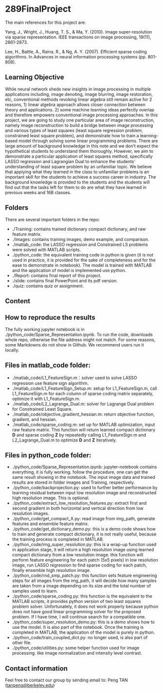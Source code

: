 # 289FinalProject
The main references for this project are:

Yang, J., Wright, J., Huang, T. S., & Ma, Y. (2010). Image super-resolution via sparse representation. IEEE transactions on image processing, 19(11), 2861-2873.

Lee, H., Battle, A., Raina, R., & Ng, A. Y. (2007). Efficient sparse coding algorithms. In Advances in neural information processing systems (pp. 801-808).

## Learning Objective

While neural network sheds new insights in image processing in multiple applications including, image denoting, image blurring, image restoration, etc, conventional methods revoking linear algebra still remain active for 2 reasons, 1) linear algebra approach allows closer connection between theory and applications. 2) some machine learning ideas perfectly overlap and therefore empowers conventional image processing approaches. In this project, we are going to study one particular area of image reconstruction, namely image reconstruction to build a bridge between image processing and various types of least squares (least square regression problem, constrained least square problem), and demonstrate how to train a learning-based model through solving some linear programming problems. There are large amount of background knowledge in this note and we don’t expect the hypothetical students to understand them thoroughly. However, we aim to demonstrate a particular application of least squares method, specifically LASSO regression and Lagrangian Dual to enhance the students’ understanding of least square problem by an unfamiliar topic. We believe that applying what they learned in the class to unfamiliar problems is an important skill for the students to achieve a success career in industry. The background knowledge is provided to the students and the students will find out that the tasks left for them to do are what they have learned in previous weeks and 16B classes.

## Folders
There are several important folders in the repo:
* ./Training: contains trained dictionary compact dictionary, and raw feature matrix.
* ./images: contains training images, demo example, and comparison.
* ./matlab_code: the LASSO regression and Constrained LS problems were solved with MATLAB scripts.
* ./python_code: the equivalent training code in python is given (it is not used in practice, it is provided for the sake of completeness and for the ease to demonstrate in notebook). The model is trained with MATLAB and the application of model is implemented use python.
* ./Report: contains final report of this project.
* ./slide: contains final PowerPoint and its pdf version.
* ./quiz: contains quiz or assignment.

## Content
## How to reproduce the results
The fully working jupyter notebook is in ./python_code/Sparse_Representation.ipynb. To run the code, downloads whole repo, otherwise the file address might not match. For some reasons, some Markdowns do not show in Github. We recommend users run it locally.


## Files in **matlab_code** folder:

* ./matlab_code/L1_FeatureSign.m：solver used to solve LASSO regression use feature sign algorithm.
* ./matlab_code/L1_FeatureSign_Setup.m: setup for L1_FeatureSign.m, call L1_FeatureSign.m for each column of sparse coding matrix separately, optimize it with L1_FeatureSign.m.
* ./matlab_code/L2_Lagrange_Dual.m: solver for Lagrange Dual problem for Constrained Least Square.
* ./matlab_code/objective_gradient_hessian.m: return objective function, gradient, and hessian.
* ./matlab_code/sparse_coding.m: set up for MATLAB optimization, input raw feature matrix. This function will return learned compact dictionary **D** and sparse coding **Z** by repeatedly calling L1_FeatureSign.m and L2_Lagrange_Dual.m to optimize **D** and **Z** iteratively.

## Files in **python_code** folder:
* ./python_code/Sparse_Representation.ipynb: jupyter-notebook contains everything, it is fully working. follow the procedure, one can get the same result showing in the notebook. The input image data and trained results are stored in folder images and Training, respectively.
* ./python_code/backprojection.py: used to further better performance by learning residual between input low resolution image and reconstructed high resolution image. This is optional.
* ./python_code/extract_low_resolution_features.py: extract first and second gradient in both horizontal and vertical direction from low resolution images.
* ./python_code/get_compact_X.py: read image from img_path, generate features and ensemble feature matrix.
* ./python_code/get_dictionary_demo.py: this is a demo code shows how to train and generate compact dictionary, it is not really useful, because the training process is completed in MATLAB.
* ./python_code/img_super_resolution.py: this is a wrap-up function used in application stage, it will return a high resolution image using learned compact dictionary from a low resolution image. this function will perform feature engineering for each patch (5x5 pixels) in low resolution image, run LASSO regression to find sparse coding for each patch, finally ensemble high resolution image.
* ./python_code/rnd_smp_patch.py: this function sets feature engineering steps for all images from the img_path, it will decide how many samples are taken from a image depending on its size and the total number of samples used to learn.
* ./python_code/sparse_coding.py: this function is the equivalent to the MATLAB scripts, it provides python version of two least squares problem solver. Unfortunately, it does not work properly because python does not have good linear programming solver for the proposed problem. If I have time, I will continue search for a compatible one.
* ./python_code/super_resolution_demo.py: this is a demo shows how to use the model. It is also part of the notebook. Once the training is completed in MATLAB, the application of the model is purely in python.
* ./python_code/train_coupled_dict.py: no longer used, is also part of other file.
* ./python_code/utilities.py: some helper function used for image processing. like image normalization and intensity level contrast.

## Contact information
Feel free to contact our group by sending email to: Peng TAN (tanpeng@berkeley.edu)
